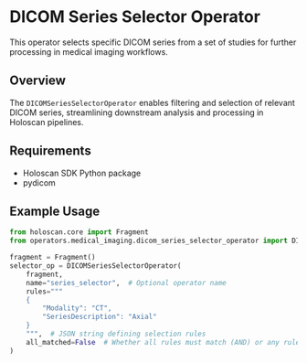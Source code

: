 # DICOM Series Selector Operator

This operator selects specific DICOM series from a set of studies for further processing in medical imaging workflows.

## Overview

The `DICOMSeriesSelectorOperator` enables filtering and selection of relevant DICOM series, streamlining downstream analysis and processing in Holoscan pipelines.

## Requirements

- Holoscan SDK Python package
- pydicom

## Example Usage

```python
from holoscan.core import Fragment
from operators.medical_imaging.dicom_series_selector_operator import DICOMSeriesSelectorOperator

fragment = Fragment()
selector_op = DICOMSeriesSelectorOperator(
    fragment,
    name="series_selector",  # Optional operator name
    rules="""
    {
        "Modality": "CT",
        "SeriesDescription": "Axial"
    }
    """,  # JSON string defining selection rules
    all_matched=False  # Whether all rules must match (AND) or any rule can match (OR)
)
```
